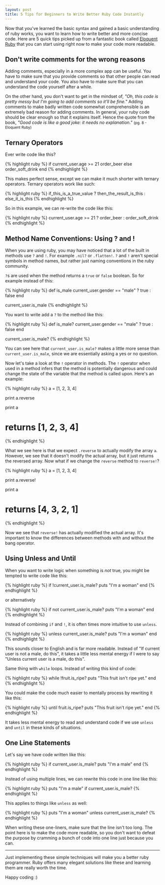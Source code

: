 ```yaml
---
layout: post
title: 5 Tips for Beginners to Write Better Ruby Code Instantly
---
```

<p>
  Now that you've learned the basic syntax and gained a basic understanding of ruby works, you want to learn how to write better and more concise code. Here are 5 quick tips picked up from a fantastic book called <a href="https://read.amazon.com/kp/embed?asin=B004MMEJ36&preview=newtab&linkCode=kpe&ref_=cm_sw_r_kb_dp_JqsYwb0AAT5XE" target="_blank">Eloquent Ruby</a> that you can start using right now to make your code more readable.
</p>

<h2>Don't write comments for the wrong reasons</h2>

<p>
  Adding comments, especially in a more complex app can be useful. You have to make sure that you provide comments so that other people can read and understand your code. You also have to make sure that you can understand the code yourself after a while.
</p>

<p>
  On the other hand, you don't want to get in the mindset of, <i>"Oh, this code is pretty messy but I'm going to add comments so it'll be fine."</i> Adding comments to make badly written code somewhat comprehensible is an extremely bad reason for adding comments. In general, your ruby code should be clear enough so that it explains itself. Hence the quote from the book, <i>"Good code is like a good joke: it needs no explanation."</i> <span style="font-size:12px;">(pg. 8 - Eloquent Ruby)</span>
</p>

<h2>Ternary Operators</h2>
<p>
  Ever write code like this?
</p>

{% highlight ruby %}
if current_user.age >= 21
  order_beer
else
  order_soft_drink
end
{% endhighlight %}

<p>
  This makes perfect sense, except we can make it much shorter with ternary operators. Ternary operators work like such:
</p>

{% highlight ruby %}
if_this_is_a_true_value ? then_the_result_is_this : else_it_is_this
{% endhighlight %}

<p>
   So in this example, we can re-write the code like this:
</p>

{% highlight ruby %}
current_user.age >= 21 ? order_beer : order_soft_drink
{% endhighlight %}

<h2>Method Name Conventions: Using ? and !</h2>
<p>
  When you are using ruby, you may have noticed that a lot of the built in methods use <code>?</code> and <code>!</code>. For example <code>.nil?</code> or <code>.flatten!</code>. <code>?</code> and <code>!</code> aren't special symbols in method names, but rather just naming conventions in the ruby community.
</p>

<p>
  <code>?</code>s are used when the method returns a <code>true</code> or <code>false</code> boolean. So for example instead of this:
</p>

{% highlight ruby %}
def is_male
  current_user.gender == "male" ? true : false
end

current_user.is_male
{% endhighlight %}

<p>
  You want to write add a <code>?</code> to the method like this:
</p>

{% highlight ruby %}
def is_male?
  current_user.gender == "male" ? true : false
end

current_user.is_male?
{% endhighlight %}

<p>
  You can see here that <code>current_user.is_male?</code> makes a little more sense than <code>current_user.is_male</code>, since we are essentially asking a yes or no question.
</p>

<p>
  Now let's take a look at the <code>!</code> operator in methods. The <code>!</code> operator when used in a method infers that the method is potentially dangerous and could change the state of the variable that the method is called upon. Here's an example:
</p>

{% highlight ruby %}
a = [1, 2, 3, 4]

print a.reverse

print a
# returns [1, 2, 3, 4]
{% endhighlight %}


<p>
  What we see here is that we expect <code>.reverse</code> to actually modify the array <code>a</code>. However, we see that it doesn't modify the actual array, but it just returns the reversed array. Now what if we change the <code>reverse</code> method to <code>reverse!</code>?
</p>

{% highlight ruby %}
a = [1, 2, 3, 4]

print a.reverse!

print a
# returns [4, 3, 2, 1]
{% endhighlight %}

<p>
  Now we see that <code>reverse!</code> has actually modified the actual array. It's important to know the differences between methods with and without the bang operator.
</p>

<h2>Using Unless and Until</h2>
<p>
  When you want to write logic when something is <i>not</i> true, you might be tempted to write code like this:
</p>

{% highlight ruby %}
if !current_user.is_male?
  puts "I'm a woman"
end
{% endhighlight %}

<p>or alternatively</p>

{% highlight ruby %}
if not current_user.is_male?
  puts "I'm a woman"
end
{% endhighlight %}

<p>
  Instead of combining <code>if</code> and <code>!</code>, it is often times more intuitive to use <code>unless</code>.
</p>

{% highlight ruby %}
unless current_user.is_male?
  puts "I'm a woman"
end
{% endhighlight %}

<p>
  This sounds closer to English and is far more readable. Instead of "If current user is not a male, do this", it takes a little less mental energy if I were to say "Unless current user is a male, do this".
</p>

<p>
  Same thing with <code>while</code> loops. Instead of writing this kind of code:
</p>

{% highlight ruby %}
while !fruit.is_ripe?
  puts "This fruit isn't ripe yet."
end
{% endhighlight %}

<p>
  You could make the code much easier to mentally process by rewriting it like this:
</p>

{% highlight ruby %}
until fruit.is_ripe?
  puts "This fruit isn't ripe yet."
end
{% endhighlight %}

<p>
  It takes less mental energy to read and understand code if we use <code>unless</code> and <code>until</code> in these kinds of situations.
</p>

<h2>One Line Statements</h2>

<p>Let's say we have code written like this:</p>

{% highlight ruby %}
if current_user.is_male?
  puts "I'm a male"
end
{% endhighlight %}

<p>Instead of using multiple lines, we can rewrite this code in one line like this:</p>

{% highlight ruby %}
puts "I'm a male" if current_user.is_male?
{% endhighlight %}

<p>
  This applies to things like <code>unless</code> as well:
</p>

{% highlight ruby %}
puts "I'm a woman" unless current_user.is_male?
{% endhighlight %}

<p>
  When writing these one-liners, make sure that the line isn't too long. The point here is to make the code more readable, so you don't want to defeat the purpose by cramming a bunch of code into one line just because you can.
</p>

<hr>

<p>
  Just implementing these simple techniques will make you a better ruby programmer. Ruby offers many elegant solutions like these and learning them are really worth the time.
</p>

<p>Happy coding :)</p>
